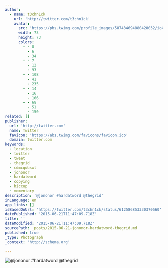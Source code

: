 ```yaml
---
author:
  - name: t3chn1ck
    url: 'http://twitter.com/t3chn1ck'
    avatar:
      src: 'https://pbs.twimg.com/profile_images/587434694880428032/ioXBIDZv_bigger.jpg'
      width: 73
      height: 73
      colors:
        - - 8
          - 6
          - 34
        - - 7
          - 12
          - 93
        - - 108
          - 41
          - 235
        - - 14
          - 16
          - 166
        - - 68
          - 51
          - 150
related: []
publisher:
  url: 'http://twitter.com'
  name: Twitter
  favicon: 'https://abs.twimg.com/favicons/favicon.ico'
  domain: twitter.com
keywords:
  - location
  - twitter
  - tweet
  - thegrid
  - cdmcqwbsxl
  - jononor
  - hardatword
  - copying
  - hiccup
  - momentary
description: '@jononor #hardatword @thegrid'
inLanguage: en
app_links: []
isBasedOnUrl: 'https://twitter.com/t3chn1ck/status/612586853330370560'
datePublished: '2015-06-21T11:47:09.718Z'
title: ''
dateModified: '2015-06-21T11:47:09.718Z'
sourcePath: _posts/2015-06-21-jononor-hardatword-thegrid.md
published: true
_type: Photograph
_context: 'http://schema.org'

---
```

![&commat;jononor &num;hardatword &commat;thegrid](https://pbs.twimg.com/media/CIBYfyjUAAAOkKs.jpg:large)